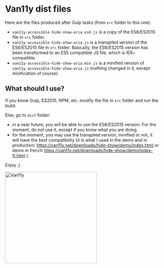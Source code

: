 # Van11y dist files

Here are the files produced after Gulp tasks (from ```src``` folder to this one).

- ```van11y-accessible-hide-show-aria.es6.js``` is a copy of the ES6/ES2015 file in ```src``` folder.
- ```van11y-accessible-hide-show-aria.js``` is a transpiled version of the ES6/ES2015 file in ```src``` folder. Basically, the ES6/ES2015 version has been transformed to an ES5 compatible JS file, which is IE9+ compatible.
- ```van11y-accessible-hide-show-aria.min.js``` is a minified version of ```van11y-accessible-hide-show-aria.js``` (nothing changed in it, except minification of course).

## What should I use?

If you know Gulp, ES2015, NPM, etc. modify the file in ```src``` folder and run the build.

Else, go to ```dist``` folder: 

- in a near future, you will be able to use the ES6/ES2015 version. For the moment, do not use it, except if you know what you are doing.
- for the moment, you may use the transpiled version, minified or not, it will have the best compatibility (it is what I used in the demo and in production: https://van11y.net/downloads/hide-show/demo/index.html or demo in french https://van11y.net/downloads/hide-show/demo/index-fr.html ).

Enjoy ;)

<img src="https://van11y.net/layout/images/logo-van11y.svg" alt="Van11y" width="300" />

